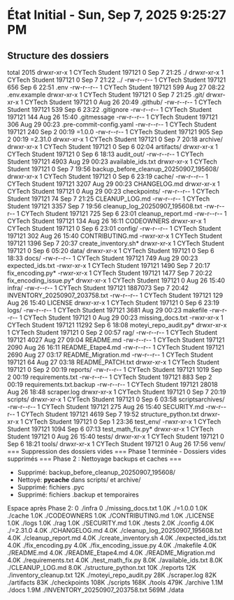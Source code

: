 # État Initial - Sun, Sep  7, 2025  9:25:27 PM
## Structure des dossiers
total 2015
drwxr-xr-x 1 CYTech Student 197121       0 Sep  7 21:25 ./
drwxr-xr-x 1 CYTech Student 197121       0 Sep  7 21:22 ../
-rw-r--r-- 1 CYTech Student 197121     656 Sep  6 22:51 .env
-rw-r--r-- 1 CYTech Student 197121     599 Aug 27 08:22 .env.example
drwxr-xr-x 1 CYTech Student 197121       0 Sep  7 21:25 .git/
drwxr-xr-x 1 CYTech Student 197121       0 Aug 26 20:49 .github/
-rw-r--r-- 1 CYTech Student 197121     539 Sep  6 23:22 .gitignore
-rw-r--r-- 1 CYTech Student 197121     144 Aug 26 15:40 .gitmessage
-rw-r--r-- 1 CYTech Student 197121     306 Aug 29 00:23 .pre-commit-config.yaml
-rw-r--r-- 1 CYTech Student 197121     240 Sep  2 00:19 =1.0.0
-rw-r--r-- 1 CYTech Student 197121     905 Sep  2 00:19 =2.31.0
drwxr-xr-x 1 CYTech Student 197121       0 Sep  7 20:18 archive/
drwxr-xr-x 1 CYTech Student 197121       0 Sep  6 02:04 artifacts/
drwxr-xr-x 1 CYTech Student 197121       0 Sep  6 18:13 audit_out/
-rw-r--r-- 1 CYTech Student 197121    4903 Aug 29 00:23 available_ids.txt
drwxr-xr-x 1 CYTech Student 197121       0 Sep  7 19:56 backup_before_cleanup_20250907_195608/
drwxr-xr-x 1 CYTech Student 197121       0 Sep  6 23:19 cache/
-rw-r--r-- 1 CYTech Student 197121    3207 Aug 29 00:23 CHANGELOG.md
drwxr-xr-x 1 CYTech Student 197121       0 Aug 29 00:23 checkpoints/
-rw-r--r-- 1 CYTech Student 197121      74 Sep  7 21:25 CLEANUP_LOG.md
-rw-r--r-- 1 CYTech Student 197121    3357 Sep  7 19:56 cleanup_log_20250907_195608.txt
-rw-r--r-- 1 CYTech Student 197121     725 Sep  6 23:01 cleanup_report.md
-rw-r--r-- 1 CYTech Student 197121     134 Aug 26 16:11 CODEOWNERS
drwxr-xr-x 1 CYTech Student 197121       0 Sep  6 23:01 config/
-rw-r--r-- 1 CYTech Student 197121     302 Aug 26 15:40 CONTRIBUTING.md
-rwxr-xr-x 1 CYTech Student 197121    1396 Sep  7 20:37 create_inventory.sh*
drwxr-xr-x 1 CYTech Student 197121       0 Sep  6 05:20 data/
drwxr-xr-x 1 CYTech Student 197121       0 Sep  6 18:33 docs/
-rw-r--r-- 1 CYTech Student 197121     749 Aug 29 00:23 expected_ids.txt
-rwxr-xr-x 1 CYTech Student 197121    1490 Sep  7 20:17 fix_encoding.py*
-rwxr-xr-x 1 CYTech Student 197121    1477 Sep  7 20:22 fix_encoding_issue.py*
drwxr-xr-x 1 CYTech Student 197121       0 Aug 26 15:40 infra/
-rw-r--r-- 1 CYTech Student 197121 1887073 Sep  7 20:42 INVENTORY_20250907_203758.txt
-rw-r--r-- 1 CYTech Student 197121     129 Aug 26 15:40 LICENSE
drwxr-xr-x 1 CYTech Student 197121       0 Sep  6 23:19 logs/
-rw-r--r-- 1 CYTech Student 197121    3681 Aug 29 00:23 makefile
-rw-r--r-- 1 CYTech Student 197121       0 Aug 29 00:23 missing_docs.txt
-rwxr-xr-x 1 CYTech Student 197121   11292 Sep  6 18:08 moteyi_repo_audit.py*
drwxr-xr-x 1 CYTech Student 197121       0 Sep  2 00:57 rag/
-rw-r--r-- 1 CYTech Student 197121    4027 Aug 27 09:04 README.md
-rw-r--r-- 1 CYTech Student 197121    2090 Aug 26 16:11 README_Etape4.md
-rw-r--r-- 1 CYTech Student 197121    2690 Aug 27 03:17 README_Migration.md
-rw-r--r-- 1 CYTech Student 197121      64 Aug 27 03:18 README_PATCH.txt
drwxr-xr-x 1 CYTech Student 197121       0 Sep  2 00:19 reports/
-rw-r--r-- 1 CYTech Student 197121    1019 Sep  2 00:19 requirements.txt
-rw-r--r-- 1 CYTech Student 197121     883 Sep  2 00:19 requirements.txt.backup
-rw-r--r-- 1 CYTech Student 197121   28018 Aug 26 18:48 scraper.log
drwxr-xr-x 1 CYTech Student 197121       0 Sep  7 20:19 scripts/
drwxr-xr-x 1 CYTech Student 197121       0 Sep  6 03:58 scriptsarchives/
-rw-r--r-- 1 CYTech Student 197121     275 Aug 26 15:40 SECURITY.md
-rw-r--r-- 1 CYTech Student 197121    4619 Sep  7 19:52 structure_python.txt
drwxr-xr-x 1 CYTech Student 197121       0 Sep  1 23:36 test_env/
-rwxr-xr-x 1 CYTech Student 197121    1094 Sep  6 07:13 test_math_fix.py*
drwxr-xr-x 1 CYTech Student 197121       0 Aug 26 15:40 tests/
drwxr-xr-x 1 CYTech Student 197121       0 Sep  6 18:21 tools/
drwxr-xr-x 1 CYTech Student 197121       0 Aug 26 17:56 venv/
=== Suppression des dossiers vides ===
Phase 1 terminée - Dossiers vides supprimés
=== Phase 2 : Nettoyage backups et caches ===
- Supprimé: backup_before_cleanup_20250907_195608/
- Nettoyé: __pycache__ dans scripts/ et archive/
- Supprimé: fichiers .pyc
- Supprimé: fichiers .backup et temporaires

Espace après Phase 2:
0	./infra
0	./missing_docs.txt
1.0K	./=1.0.0
1.0K	./cache
1.0K	./CODEOWNERS
1.0K	./CONTRIBUTING.md
1.0K	./LICENSE
1.0K	./logs
1.0K	./rag
1.0K	./SECURITY.md
1.0K	./tests
2.0K	./config
4.0K	./=2.31.0
4.0K	./CHANGELOG.md
4.0K	./cleanup_log_20250907_195608.txt
4.0K	./cleanup_report.md
4.0K	./create_inventory.sh
4.0K	./expected_ids.txt
4.0K	./fix_encoding.py
4.0K	./fix_encoding_issue.py
4.0K	./makefile
4.0K	./README.md
4.0K	./README_Etape4.md
4.0K	./README_Migration.md
4.0K	./requirements.txt
4.0K	./test_math_fix.py
8.0K	./available_ids.txt
8.0K	./CLEANUP_LOG.md
8.0K	./structure_python.txt
10K	./reports
12K	./inventory_cleanup.txt
12K	./moteyi_repo_audit.py
28K	./scraper.log
82K	./artifacts
83K	./checkpoints
108K	./scripts
168K	./tools
479K	./archive
1.1M	./docs
1.9M	./INVENTORY_20250907_203758.txt
569M	./data
